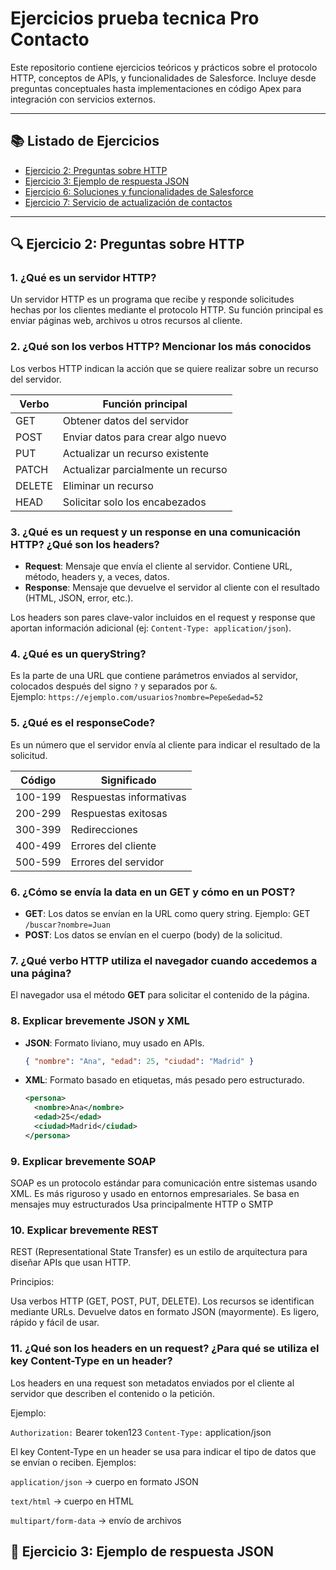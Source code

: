 # Ejercicios prueba tecnica Pro Contacto

Este repositorio contiene ejercicios teóricos y prácticos sobre el protocolo HTTP, conceptos de APIs, y funcionalidades de Salesforce. Incluye desde preguntas conceptuales hasta implementaciones en código Apex para integración con servicios externos.

---

## 📚 Listado de Ejercicios

- [Ejercicio 2: Preguntas sobre HTTP](#ejercicio-2-preguntas-sobre-http)  
- [Ejercicio 3: Ejemplo de respuesta JSON](#ejercicio-3-ejemplo-de-respuesta-json)  
- [Ejercicio 6: Soluciones y funcionalidades de Salesforce](#ejercicio-6-soluciones-y-funcionalidades-de-salesforce)  
- [Ejercicio 7: Servicio de actualización de contactos](#ejercicio-7-servicio-de-actualización-de-contactos)  

---

## 🔍 Ejercicio 2: Preguntas sobre HTTP

### 1. ¿Qué es un servidor HTTP?
Un servidor HTTP es un programa que recibe y responde solicitudes hechas por los clientes mediante el protocolo HTTP. Su función principal es enviar páginas web, archivos u otros recursos al cliente.

### 2. ¿Qué son los verbos HTTP? Mencionar los más conocidos
Los verbos HTTP indican la acción que se quiere realizar sobre un recurso del servidor.

| Verbo   | Función principal |
|---------|------------------|
| GET     | Obtener datos del servidor |
| POST    | Enviar datos para crear algo nuevo |
| PUT     | Actualizar un recurso existente |
| PATCH   | Actualizar parcialmente un recurso |
| DELETE  | Eliminar un recurso |
| HEAD    | Solicitar solo los encabezados |

### 3. ¿Qué es un request y un response en una comunicación HTTP? ¿Qué son los headers?
- **Request**: Mensaje que envía el cliente al servidor. Contiene URL, método, headers y, a veces, datos.
- **Response**: Mensaje que devuelve el servidor al cliente con el resultado (HTML, JSON, error, etc.).

Los headers son pares clave-valor incluidos en el request y response que aportan información adicional 
(ej: `Content-Type: application/json`).

### 4. ¿Qué es un queryString?
Es la parte de una URL que contiene parámetros enviados al servidor, colocados después del signo `?` y separados por `&`.  
Ejemplo: `https://ejemplo.com/usuarios?nombre=Pepe&edad=52`

### 5. ¿Qué es el responseCode?
Es un número que el servidor envía al cliente para indicar el resultado de la solicitud.

| Código | Significado |
|--------|-------------|
| 100-199 | Respuestas informativas |
| 200-299 | Respuestas exitosas |
| 300-399 | Redirecciones |
| 400-499 | Errores del cliente |
| 500-599 | Errores del servidor |

### 6. ¿Cómo se envía la data en un GET y cómo en un POST?
- **GET**: Los datos se envían en la URL como query string.
  Ejemplo: GET `/buscar?nombre=Juan`
- **POST**: Los datos se envían en el cuerpo (body) de la solicitud.

### 7. ¿Qué verbo HTTP utiliza el navegador cuando accedemos a una página?
El navegador usa el método **GET** para solicitar el contenido de la página.

### 8. Explicar brevemente JSON y XML
- **JSON**: Formato liviano, muy usado en APIs.
  ```json
  { "nombre": "Ana", "edad": 25, "ciudad": "Madrid" }
- **XML**: Formato basado en etiquetas, más pesado pero estructurado.
  ```xml
  <persona>
    <nombre>Ana</nombre>
    <edad>25</edad>
    <ciudad>Madrid</ciudad>
  </persona>
### 9. Explicar brevemente SOAP
SOAP es un protocolo estándar para comunicación entre sistemas usando XML. 
Es más riguroso y usado en entornos empresariales.
Se basa en mensajes muy estructurados 
Usa principalmente HTTP o SMTP 

### 10. Explicar brevemente REST
REST (Representational State Transfer) es un estilo de arquitectura para diseñar APIs que usan HTTP. 

Principios: 

Usa verbos HTTP (GET, POST, PUT, DELETE). 
Los recursos se identifican mediante URLs. 
Devuelve datos en formato JSON (mayormente). 
Es ligero, rápido y fácil de usar. 

### 11. ¿Qué son los headers en un request?  ¿Para qué se utiliza el key Content-Type en un header?
Los headers en una request son metadatos enviados por el cliente al servidor que describen el contenido o la petición. 

Ejemplo: 

`Authorization:` Bearer token123 
`Content-Type:` application/json 

El key Content-Type en un header se usa para indicar el tipo de datos que se envían o reciben.
Ejemplos:

`application/json` → cuerpo en formato JSON

`text/html` → cuerpo en HTML

`multipart/form-data` → envío de archivos

## 📄 Ejercicio 3: Ejemplo de respuesta JSON





































  
